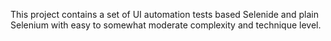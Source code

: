 This project contains a set of UI automation tests based Selenide and plain Selenium with easy to somewhat
moderate complexity and technique level.